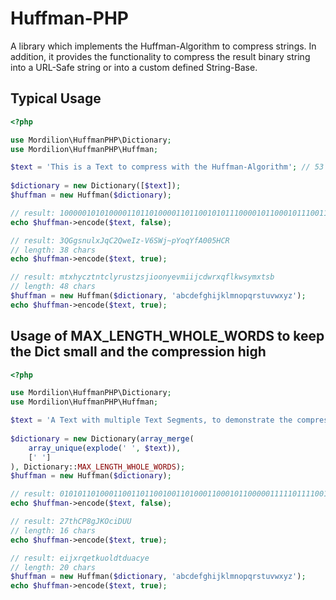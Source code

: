 # Huffman-PHP
A library which implements the Huffman-Algorithm to compress strings. In addition, it provides the functionality to compress the result binary string into a URL-Safe string or into a custom defined String-Base. 

## Typical Usage
```php
<?php

use Mordilion\HuffmanPHP\Dictionary;
use Mordilion\HuffmanPHP\Huffman;

$text = 'This is a Text to compress with the Huffman-Algorithm'; // 53 chars
 
$dictionary = new Dictionary([$text]);
$huffman = new Huffman($dictionary);

// result: 10000010101000011011010000110110010101110000101100010111001111010100110001001010100100001100100101100110011011000010010011001010111100101101101100000100000000011000111001001011111111110111011110010001101000100010011001011001
echo $huffman->encode($text, false);

// result: 3QGgsnulxJqC2QweIz-V6SWj~pYoqYfA005HCR
// length: 38 chars
echo $huffman->encode($text, true);

// result: mtxhycztntclyrustzsjioonyevmiijcdwrxqflkwsymxtsb
// length: 48 chars
$huffman = new Huffman($dictionary, 'abcdefghijklmnopqrstuvwxyz');
echo $huffman->encode($text, true);

```


## Usage of MAX_LENGTH_WHOLE_WORDS to keep the Dict small and the compression high
```php
<?php

use Mordilion\HuffmanPHP\Dictionary;
use Mordilion\HuffmanPHP\Huffman;

$text = 'A Text with multiple Text Segments, to demonstrate the compression with multiple Text Segments'; // 94 chars
 
$dictionary = new Dictionary(array_merge(
    array_unique(explode(' ', $text)),
    [' ']
), Dictionary::MAX_LENGTH_WHOLE_WORDS);
$huffman = new Huffman($dictionary);

// result: 0101011010001100110110010011010001100010110000011111011110011101011001101100100110100011100
echo $huffman->encode($text, false);

// result: 27thCP8gJKOciDUU
// length: 16 chars
echo $huffman->encode($text, true);

// result: eijxrqetkuoldtduacye
// length: 20 chars
$huffman = new Huffman($dictionary, 'abcdefghijklmnopqrstuvwxyz');
echo $huffman->encode($text, true);

```
